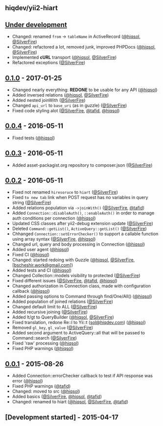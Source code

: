 hiqdev/yii2-hiart
-----------------

## [Under development]

- Changed: renamed `from` -> `tableName` in ActiveRecord ([@hiqsol], [@SilverFire])
- Changed: refactored a lot, removed junk, improved PHPDocs ([@hiqsol], [@SilverFire])
- Implemented **cURL** transport ([@hiqsol], [@SilverFire])
- Refactored exceptions ([@SilverFire])

## [0.1.0] - 2017-01-25

- Changed nearly everything: **REDONE** to be usable for any API ([@hiqsol])
- Added inversed relations ([@hiqsol], [@SilverFire])
- Added nested joinWith ([@SilverFire])
- Changed `api_url` to `base_uri` (as in guzzle) ([@SilverFire])
- Fixed code styling alot ([@SilverFire], [@tafid], [@hiqsol])

## [0.0.4] - 2016-05-11

- Fixed tests ([@hiqsol])

## [0.0.3] - 2016-05-11

- Added asset-packagist.org repository to composer.json ([@SilverFire])

## [0.0.2] - 2016-05-11

- Fixed not renamed `hiresoruce` to `hiart` ([@SilverFire])
- Fixed `to new tab` link when POST request has no variables in query string ([@SilverFire])
- Added relations population via `->joinWith()` ([@SilverFire], [@tafid])
- Added `Connection::disableAuth()`, `::enableAuth()` in order to manage auth conditions per connection ([@hiqsol])
- Updated CSS classes after yii2-debug extension update ([@SilverFire])
- Deleted `Command::getList()`, `ActiveQuery::getList()` ([@SilverFire])
- Chhanged `Connection::setErrorChecker()` to support a callable function using array syntax ([@SilverFire], [@hiqsol])
- Changed url, query and body processing in Connection ([@hiqsol])
- Added user agent ([@hiqsol])
- Fixed CI ([@hiqsol])
- Changed: started redoing with Guzzle ([@hiqsol], [@SilverFire], [bscheshir.work@gmail.com])
- Added tests and CI ([@hiqsol])
- Changed Collection::models visibility to protected ([@SilverFire])
- Fixed different issues ([@SilverFire], [@tafid], [@hiqsol])
- Changed authorization in Connection class, made with configuration callback ([@hiqsol])
- Added passing options to Command through find/One/All() ([@hiqsol])
- Added population of joined relations ([@SilverFire])
- Changed default limit to ALL ([@SilverFire])
- Added recursive joining ([@SilverFire])
- Added lt/gt to QueryBuilder ([@hiqsol], [@SilverFire])
- Fixed translation, redone Re::l to Yii::t (sol@hiqdev.com) ([@hiqsol])
- Removed `gl_key`, `gl_value` ([@SilverFire])
- Added second argument to ActiveQuery::all that will be passed to Command::search ([@SilverFire])
- Fixed 'raw' processing ([@hiqsol])
- Fixed PHP warnings ([@hiqsol])

## [0.0.1] - 2015-08-26

- Added Connection::errorChecker callback to test if API response was error ([@hiqsol])
- Fixed PHP warnings ([@tafid])
- Changed: moved to src ([@hiqsol])
- Added basics ([@SilverFire], [@hiqsol], [@tafid])
- Changed: renamed to hiart ([@hiqsol], [@SilverFire], [@tafid])

## [Development started] - 2015-04-17

[@hiqsol]: https://github.com/hiqsol
[sol@hiqdev.com]: https://github.com/hiqsol
[@SilverFire]: https://github.com/SilverFire
[d.naumenko.a@gmail.com]: https://github.com/SilverFire
[@tafid]: https://github.com/tafid
[andreyklochok@gmail.com]: https://github.com/tafid
[@BladeRoot]: https://github.com/BladeRoot
[bladeroot@gmail.com]: https://github.com/BladeRoot
[Under development]: https://github.com/hiqdev/yii2-hiart/compare/0.1.0...HEAD
[0.0.4]: https://github.com/hiqdev/yii2-hiart/compare/0.0.3...0.0.4
[0.0.3]: https://github.com/hiqdev/yii2-hiart/compare/0.0.2...0.0.3
[0.0.2]: https://github.com/hiqdev/yii2-hiart/compare/0.0.1...0.0.2
[0.0.1]: https://github.com/hiqdev/yii2-hiart/releases/tag/0.0.1
[0.1.0]: https://github.com/hiqdev/yii2-hiart/compare/0.0.4...0.1.0

